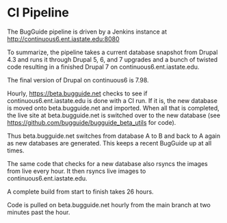 # CI Pipeline

The BugGuide pipeline is driven by a Jenkins instance at http://continuous6.ent.iastate.edu:8080

To summarize, the pipeline takes a current database snapshot from Drupal 4.3 and runs it through Drupal 5, 6, and 7 upgrades and a bunch of twisted code resulting in a finished Drupal 7 on continuous6.ent.iastate.edu.

The final version of Drupal on continuous6 is 7.98.

Hourly, https://beta.bugguide.net checks to see if continuous6.ent.iastate.edu is done with a CI run. If it is, the new database is moved onto beta.bugguide.net and imported. When all that is completed, the live site at beta.bugguide.net is switched over to the new database (see https://github.com/bugguide/bugguide_beta_utils for code).

Thus beta.bugguide.net switches from database A to B and back to A again as new databases are generated. This keeps a recent BugGuide up at all times.

The same code that checks for a new database also rsyncs the images from live every hour. It then rsyncs live images to continuous6.ent.iastate.edu.

A complete build from start to finish takes 26 hours.

Code is pulled on beta.bugguide.net hourly from the main branch at two minutes past the hour.
